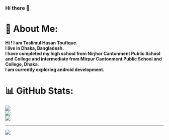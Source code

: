 ### Hi there 👋

# 💫 About Me:
<b>Hi ! I am Taslimul Hasan Toufique.<br>I live in Dhaka, Bangladesh.<br>I have completed my high school from Nirjhor Cantonment Public School and College and intermediate from Mirpur Cantonment Public School and College, Dhaka.<br>I am currently exploring android development.

# 📊 GitHub Stats:
![](https://github-readme-stats.vercel.app/api?username=Ripp3rXPsycho&theme=default&hide_border=true&include_all_commits=false&count_private=true)<br/>
![](https://github-readme-streak-stats.herokuapp.com/?user=Ripp3rXPsycho&theme=default&hide_border=true)<br/>
![](https://github-readme-stats.vercel.app/api/top-langs/?username=Ripp3rXPsycho&theme=default&hide_border=true&include_all_commits=false&count_private=false&layout=compact)

---
[![](https://visitcount.itsvg.in/api?id=Ripp3rXPsycho&icon=0&color=12)](https://visitcount.itsvg.in)
  
<!-- Proudly created with GPRM ( https://gprm.itsvg.in ) -->

